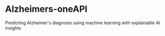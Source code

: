 # Alzheimers-oneAPI
Predicting Alzheimer's diagnosis using machine learning with explainable AI insights
